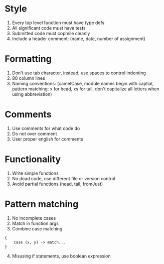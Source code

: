# Style
1. Every top level function must have type defs
2. All significant code must have tests
3. Submitted code must copmile cleanly
4. Include a header comment: (name, date, number of assignment)
# Formatting
1. Don't use tab character, instead, use spaces to control indenting
2. 80 column lines
3. Naming conventions: (camelCase, module names begin with captial, pattern matching: x for head, xs for tail, don't capitalize all letters when using abbreviation)
# Comments
1. Use comments for what code do
2. Do not over comment
3. User proper english for comments
# Functionality
1. Write simple functions
2. No dead code, use different file or version control
3. Avoid partial functions (head, tail, fromJust)
# Pattern matching
1. No incomplete cases
2. Match in function args
3. Combine case matching
```
{
    case (x, y) -> match...
}
```
4. Misusing if statements, use boolean expression